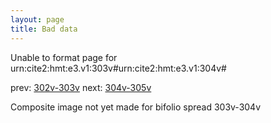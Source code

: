 ```yaml
---
layout: page
title: Bad data
---
```


Unable to format page for urn:cite2:hmt:e3.v1:303v#urn:cite2:hmt:e3.v1:304v#

prev: [302v-303v](../302v-303v/) next: [304v-305v](../304v-305v/)

Composite image not yet made for bifolio spread 303v-304v

